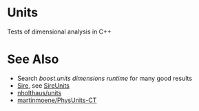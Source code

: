 Units
=====

Tests of dimensional analysis in C++

See Also
========
- Search _boost.units dimensions runtime_ for many good results
- [Sire](https://github.com/michellab/Sire), see [SireUnits](https://github.com/michellab/Sire/blob/devel/corelib/src/libs/SireUnits/units.h)
- [nholthaus/units](https://github.com/nholthaus/units)
- [martinmoene/PhysUnits-CT](https://github.com/martinmoene/PhysUnits-CT)
